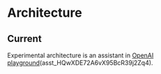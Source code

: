 # Architecture

## Current
Experimental architecture is an assistant in [OpenAI playground](https://platform.openai.com/playground/assistants)(asst_HQwXDE72A6vX95BcR39j2Zq4). 